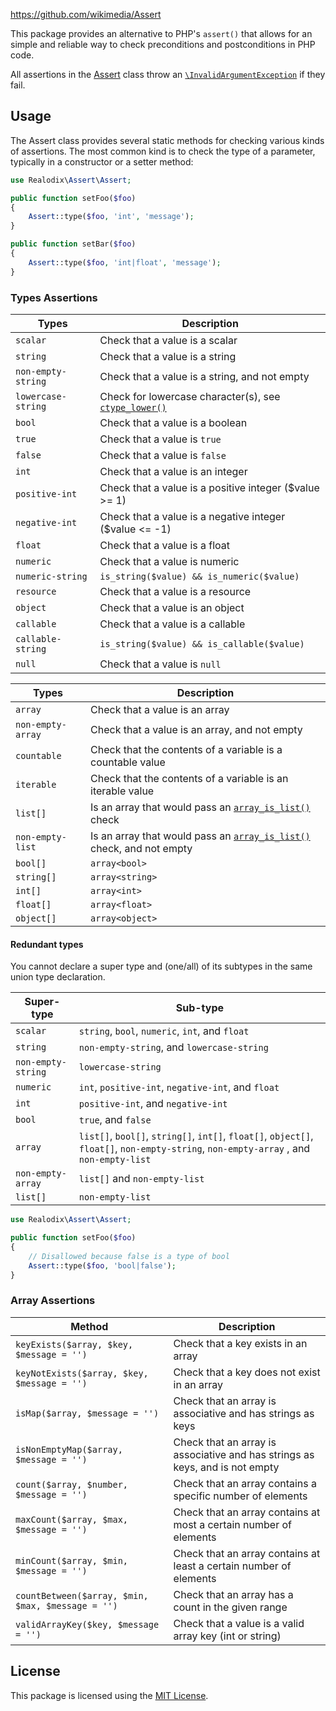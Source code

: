 https://github.com/wikimedia/Assert

This package provides an alternative to PHP's `assert()` that allows for an simple and reliable way
to check preconditions and postconditions in PHP code.

All assertions in the [Assert](src/Assert.php) class throw an [`\InvalidArgumentException`][phpInvalidArgumentException] if they fail.

Usage
-------

The Assert class provides several static methods for checking various kinds of assertions. The most
common kind is to check the type of a parameter, typically in a constructor or a setter method:

```php
use Realodix\Assert\Assert;

public function setFoo($foo)
{
    Assert::type($foo, 'int', 'message');
}

public function setBar($foo)
{
    Assert::type($foo, 'int|float', 'message');
}
```

### Types Assertions

Types      | Description
---------- | ------------------------------------------------------------------
`scalar`   | Check that a value is a scalar
`string`   | Check that a value is a string
`non-empty-string` | Check that a value is a string, and not empty
`lowercase-string` | Check for lowercase character(s), see [`ctype_lower()`][phpCtypeLower]
`bool`     | Check that a value is a boolean
`true`     | Check that a value is `true`
`false`    | Check that a value is `false`
`int`      | Check that a value is an integer
`positive-int` | Check that a value is a positive integer ($value >= 1)
`negative-int` | Check that a value is a negative integer ($value <= -1)
`float`    | Check that a value is a float
`numeric`  | Check that a value is numeric
`numeric-string` | `is_string($value) && is_numeric($value)`
`resource` | Check that a value is a resource
`object`   | Check that a value is an object
`callable` | Check that a value is a callable
`callable-string` | `is_string($value) && is_callable($value)`
`null`     | Check that a value is `null`

Types       | Description
----------- | ------------------------------------------------------------------
`array`     | Check that a value is an array
`non-empty-array` | Check that a value is an array, and not empty
`countable` | Check that the contents of a variable is a countable value
`iterable`  | Check that the contents of a variable is an iterable value
`list[]`    | Is an array that would pass an [`array_is_list()`][phpArrayIsList] check
`non-empty-list` | Is an array that would pass an [`array_is_list()`][phpArrayIsList] check, and not empty
`bool[]`    | `array<bool>`
`string[]`  | `array<string>`
`int[]`     | `array<int>`
`float[]`   | `array<float>`
`object[]`  | `array<object>`

#### Redundant types
You cannot declare a super type and (one/all) of its subtypes in the same union type declaration.

Super-type | Sub-type
---------- | -------------------------------------------------------------------
`scalar`   | `string`, `bool`, `numeric`, `int`, and  `float`
`string`   | `non-empty-string`, and `lowercase-string`
`non-empty-string` | `lowercase-string`
`numeric`  | `int`, `positive-int`, `negative-int`, and `float`
`int`      | `positive-int`, and `negative-int`
`bool`     | `true`, and  `false`
`array`    | `list[]`, `bool[]`, `string[]`, `int[]`, `float[]`, `object[]`, `float[]`, `non-empty-string`, `non-empty-array` , and `non-empty-list`
`non-empty-array` | `list[]` and `non-empty-list`
`list[]`   | `non-empty-list`

```php
use Realodix\Assert\Assert;

public function setFoo($foo)
{
    // Disallowed because false is a type of bool
    Assert::type($foo, 'bool|false');
}
```


### Array Assertions

Method                                            | Description
------------------------------------------------- | ------------------------------------------------------------------
`keyExists($array, $key, $message = '')`          | Check that a key exists in an array
`keyNotExists($array, $key, $message = '')`       | Check that a key does not exist in an array
`isMap($array, $message = '')`                    | Check that an array is associative and has strings as keys
`isNonEmptyMap($array, $message = '')`            | Check that an array is associative and has strings as keys, and is not empty
`count($array, $number, $message = '')`           | Check that an array contains a specific number of elements
`maxCount($array, $max, $message = '')`           | Check that an array contains at most a certain number of elements
`minCount($array, $min, $message = '')`           | Check that an array contains at least a certain number of elements
`countBetween($array, $min, $max, $message = '')` | Check that an array has a count in the given range
`validArrayKey($key, $message = '')`              | Check that a value is a valid array key (int or string)


## License

This package is licensed using the [MIT License](/LICENSE).


[phpArrayIsList]: https://www.php.net/manual/en/function.array-is-list.php
[phpCtypeLower]: https://www.php.net/manual/en/function.ctype-lower.php
[phpInvalidArgumentException]: https://www.php.net/manual/en/class.invalidargumentexception.php

